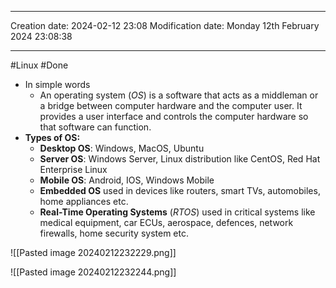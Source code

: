

----
Creation date: 2024-02-12 23:08
Modification date: Monday 12th February 2024 23:08:38

----

#Linux 
#Done 

- In simple words
	- An operating system (*OS*) is a software that acts as a middleman or a bridge between computer hardware and the computer user. It provides a user interface and controls the computer hardware so that software can function.
- **Types of OS:**
	- **Desktop OS**: Windows, MacOS, Ubuntu
	- **Server OS**: Windows Server, Linux distribution like CentOS, Red Hat Enterprise Linux
	- **Mobile OS**: Android, IOS, Windows Mobile
	- **Embedded OS** used in devices like routers, smart TVs, automobiles, home appliances etc.
	- **Real-Time Operating Systems** (*RTOS*) used in critical systems like medical equipment, car ECUs, aerospace, defences, network firewalls, home security system etc.

![[Pasted image 20240212232229.png]]

![[Pasted image 20240212232244.png]]
